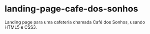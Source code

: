 # landing-page-cafe-dos-sonhos
Landing page para uma cafeteria chamada Café dos Sonhos, usando HTML5 e CSS3.
